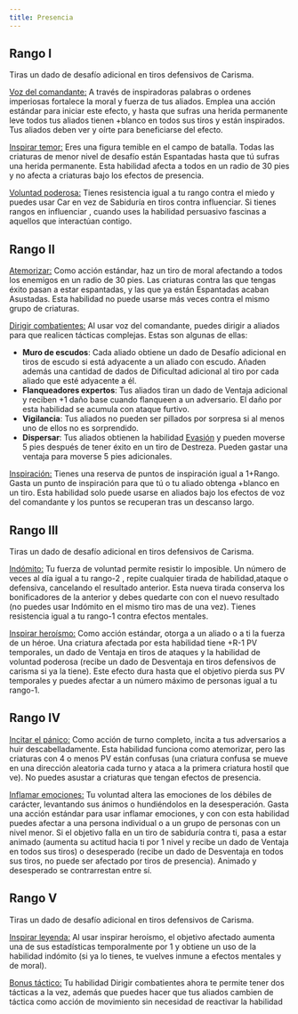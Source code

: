 ```yaml
---
title: Presencia
---
```


## Rango I

Tiras un dado de desafío adicional en tiros defensivos de Carisma.

<u>Voz del comandante:</u>  A través de inspiradoras palabras o ordenes imperiosas fortalece la moral y fuerza de tus aliados. Emplea una acción estándar para iniciar este efecto, y hasta que sufras una herida permanente leve todos tus aliados tienen +blanco en todos sus tiros y están inspirados. Tus aliados deben ver y oírte para beneficiarse del efecto.

<u>Inspirar temor:</u> Eres una figura temible en el campo de batalla. Todas las criaturas de menor nivel de desafío están Espantadas hasta que tú sufras una herida permanente. Esta habilidad afecta a todos en un radio de 30 pies y no afecta a criaturas bajo los efectos de presencia.

<u>Voluntad poderosa:</u> Tienes resistencia igual a tu rango contra el miedo y puedes usar Car en vez de Sabiduría en tiros contra influenciar. Si tienes rangos en influenciar , cuando uses la habilidad persuasivo fascinas a aquellos que interactúan contigo.

## Rango II

<u>Atemorizar:</u> Como acción estándar, haz un tiro de moral afectando a todos  los enemigos en un radio de 30 pies. Las criaturas contra las que tengas éxito pasan a estar espantadas, y las que ya están Espantadas acaban Asustadas. Esta habilidad no puede usarse más veces contra el mismo grupo de criaturas.

<u>Dirigir combatientes:</u> Al usar voz del comandante, puedes dirigir a aliados para que realicen tácticas complejas. Estas son algunas de ellas:

- **Muro de escudos**: Cada aliado obtiene un dado de Desafío adicional en tiros de escudo si está adyacente a un aliado con escudo. Añaden además una cantidad de dados de Dificultad adicional al tiro por cada aliado que esté adyacente a él.
- **Flanqueadores expertos**: Tus aliados tiran un dado de Ventaja adicional y reciben +1 daño base cuando flanqueen a un adversario. El daño por esta habilidad se acumula con ataque furtivo.
- **Vigilancia**: Tus aliados no pueden ser pillados por sorpresa si al menos uno de ellos no es sorprendido.
- **Dispersar**: Tus aliados obtienen la habilidad [Evasión](http://raldamain.com/rules/Combate/reflejos.html) y pueden moverse 5 pies después de tener éxito en un tiro de Destreza. Pueden gastar una ventaja para moverse 5 pies adicionales.

<u>Inspiración:</u> Tienes una reserva de puntos de inspiración igual a 1+Rango. Gasta un punto de inspiración para que tú o tu aliado obtenga +blanco en un tiro. Esta habilidad solo puede usarse en aliados bajo los efectos de voz del comandante y los puntos se recuperan tras un descanso largo.

## Rango III

Tiras un dado de desafío adicional en tiros defensivos de Carisma.

<u>Indómito:</u> Tu fuerza de voluntad permite resistir lo imposible. Un número de veces al día igual a tu rango-2 , repite cualquier tirada de habilidad,ataque o defensiva, cancelando el resultado anterior. Esta nueva tirada conserva los bonificadores de la anterior y debes quedarte con con el nuevo resultado (no puedes usar Indómito en el mismo tiro mas de una vez). Tienes resistencia igual a tu rango-1 contra efectos mentales.

<u>Inspirar heroísmo:</u> Como acción estándar, otorga a un aliado o a ti la fuerza de un héroe. Una criatura afectada por esta habilidad tiene +R-1 PV temporales, un dado de Ventaja en tiros de ataques y la habilidad de voluntad poderosa (recibe un dado de Desventaja en tiros defensivos de carisma si ya la tiene). Este efecto dura hasta que el objetivo pierda sus PV temporales y puedes afectar a un número máximo de personas igual a tu rango-1.

## Rango IV

<u>Incitar el pánico:</u> Como acción de turno completo, incita a tus adversarios a huir descabelladamente. Esta habilidad funciona como atemorizar, pero las criaturas con 4 o menos PV están confusas (una criatura confusa se mueve en una dirección aleatoria cada turno y ataca a la primera criatura hostil que ve). No puedes asustar a criaturas que tengan efectos de presencia.

<u>Inflamar emociones:</u> Tu voluntad altera las emociones de los débiles de carácter, levantando sus ánimos o hundiéndolos en la desesperación. Gasta una acción estándar para usar inflamar emociones, y con con esta habilidad puedes afectar a una persona individual o a un grupo de personas con un nivel menor. Si el objetivo falla en un tiro de sabiduría contra ti, pasa a estar animado (aumenta su actitud hacia ti por 1 nivel y recibe un dado de Ventaja en todos sus tiros) o desesperado (recibe un dado de Desventaja en todos sus tiros, no puede ser afectado por tiros de presencia). Animado y desesperado se contrarrestan entre sí.

## Rango V

Tiras un dado de desafío adicional en tiros defensivos de Carisma.

<u>Inspirar leyenda:</u> Al usar inspirar heroísmo, el objetivo afectado aumenta una de sus estadísticas temporalmente por 1 y obtiene un uso de la habilidad indómito (si ya lo tienes, te vuelves inmune a efectos mentales y de moral).

<u>Bonus táctico:</u> Tu habilidad Dirigir combatientes ahora te permite tener dos tácticas a la vez, además que puedes hacer que tus aliados cambien de táctica como acción de movimiento sin necesidad de reactivar la habilidad



